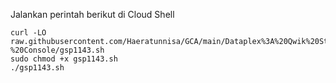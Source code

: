 Jalankan perintah berikut di Cloud Shell
```
curl -LO raw.githubusercontent.com/Haeratunnisa/GCA/main/Dataplex%3A%20Qwik%20Start%20-%20Console/gsp1143.sh
sudo chmod +x gsp1143.sh
./gsp1143.sh
